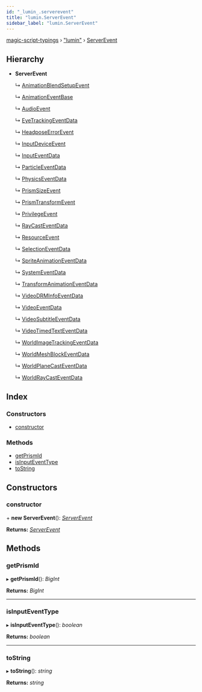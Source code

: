 ```yaml
---
id: "_lumin_.serverevent"
title: "lumin.ServerEvent"
sidebar_label: "lumin.ServerEvent"
---
```


[magic-script-typings](../index.md) › [&quot;lumin&quot;](../modules/_lumin_.md) › [ServerEvent](_lumin_.serverevent.md)

## Hierarchy

* **ServerEvent**

  ↳ [AnimationBlendSetupEvent](_lumin_.animationblendsetupevent.md)

  ↳ [AnimationEventBase](_lumin_.animationeventbase.md)

  ↳ [AudioEvent](_lumin_.audioevent.md)

  ↳ [EyeTrackingEventData](_lumin_.eyetrackingeventdata.md)

  ↳ [HeadposeErrorEvent](_lumin_.headposeerrorevent.md)

  ↳ [InputDeviceEvent](_lumin_.inputdeviceevent.md)

  ↳ [InputEventData](_lumin_.inputeventdata.md)

  ↳ [ParticleEventData](_lumin_.particleeventdata.md)

  ↳ [PhysicsEventData](_lumin_.physicseventdata.md)

  ↳ [PrismSizeEvent](_lumin_.prismsizeevent.md)

  ↳ [PrismTransformEvent](_lumin_.prismtransformevent.md)

  ↳ [PrivilegeEvent](_lumin_.privilegeevent.md)

  ↳ [RayCastEventData](_lumin_.raycasteventdata.md)

  ↳ [ResourceEvent](_lumin_.resourceevent.md)

  ↳ [SelectionEventData](_lumin_.selectioneventdata.md)

  ↳ [SpriteAnimationEventData](_lumin_.spriteanimationeventdata.md)

  ↳ [SystemEventData](_lumin_.systemeventdata.md)

  ↳ [TransformAnimationEventData](_lumin_.transformanimationeventdata.md)

  ↳ [VideoDRMInfoEventData](_lumin_.videodrminfoeventdata.md)

  ↳ [VideoEventData](_lumin_.videoeventdata.md)

  ↳ [VideoSubtitleEventData](_lumin_.videosubtitleeventdata.md)

  ↳ [VideoTimedTextEventData](_lumin_.videotimedtexteventdata.md)

  ↳ [WorldImageTrackingEventData](_lumin_.worldimagetrackingeventdata.md)

  ↳ [WorldMeshBlockEventData](_lumin_.worldmeshblockeventdata.md)

  ↳ [WorldPlaneCastEventData](_lumin_.worldplanecasteventdata.md)

  ↳ [WorldRayCastEventData](_lumin_.worldraycasteventdata.md)

## Index

### Constructors

* [constructor](_lumin_.serverevent.md#constructor)

### Methods

* [getPrismId](_lumin_.serverevent.md#getprismid)
* [isInputEventType](_lumin_.serverevent.md#isinputeventtype)
* [toString](_lumin_.serverevent.md#tostring)

## Constructors

###  constructor

\+ **new ServerEvent**(): *[ServerEvent](_lumin_.serverevent.md)*

**Returns:** *[ServerEvent](_lumin_.serverevent.md)*

## Methods

###  getPrismId

▸ **getPrismId**(): *BigInt*

**Returns:** *BigInt*

___

###  isInputEventType

▸ **isInputEventType**(): *boolean*

**Returns:** *boolean*

___

###  toString

▸ **toString**(): *string*

**Returns:** *string*